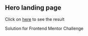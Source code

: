 ## Hero landing page

Click on [here](https://easybank-landing-page-master-sooty.vercel.app/) to see the result

Solution for Frontend Mentor Challenge
